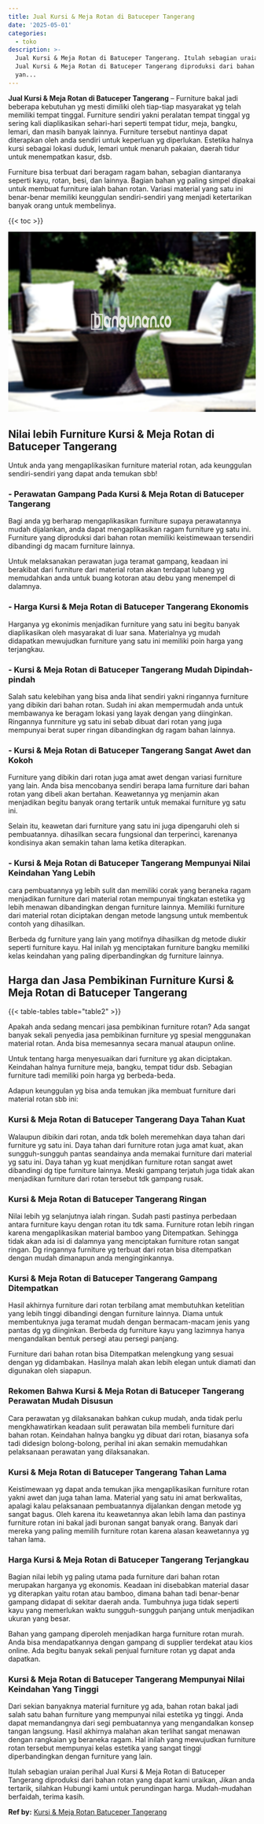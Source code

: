 ```yaml
---
title: Jual Kursi & Meja Rotan di Batuceper Tangerang
date: '2025-05-01'
categories:
  - toko
description: >-
  Jual Kursi & Meja Rotan di Batuceper Tangerang. Itulah sebagian uraian perihal
  Jual Kursi & Meja Rotan di Batuceper Tangerang diproduksi dari bahan rotan
  yan...
---
```


**Jual Kursi & Meja Rotan di Batuceper Tangerang** – Furniture bakal jadi beberapa kebutuhan yg mesti dimiliki oleh tiap-tiap masyarakat yg telah memiliki tempat tinggal. Furniture sendiri yakni peralatan tempat tinggal yg sering kali diaplikasikan sehari-hari seperti tempat tidur, meja, bangku, lemari, dan masih banyak lainnya. Furniture tersebut nantinya dapat diterapkan oleh anda sendiri untuk keperluan yg diperlukan. Estetika halnya kursi sebagai lokasi duduk, lemari untuk menaruh pakaian, daerah tidur untuk menempatkan kasur, dsb.

Furniture bisa terbuat dari beragam ragam bahan, sebagian diantaranya seperti kayu, rotan, besi, dan lainnya. Bagian bahan yg paling simpel dipakai untuk membuat furniture ialah bahan rotan. Variasi material yang satu ini benar-benar memiliki keunggulan sendiri-sendiri yang menjadi ketertarikan banyak orang untuk membelinya.

{{< toc >}}

![Jual Kursi & Meja Rotan di Batuceper Tangerang](/images/kursi-meja-rotan-murah41.png)

## Nilai lebih Furniture Kursi & Meja Rotan di Batuceper Tangerang

Untuk anda yang mengaplikasikan furniture material rotan, ada keunggulan sendiri-sendiri yang dapat anda temukan sbb!

### \- Perawatan Gampang Pada Kursi & Meja Rotan di Batuceper Tangerang

Bagi anda yg berharap mengaplikasikan furniture supaya perawatannya mudah dijalankan, anda dapat mengaplikasikan ragam furniture yg satu ini. Furniture yang diproduksi dari bahan rotan memiliki keistimewaan tersendiri dibandingi dg macam furniture lainnya.

Untuk melaksanakan perawatan juga teramat gampang, keadaan ini berakibat dari furniture dari material rotan akan terdapat lubang yg memudahkan anda untuk buang kotoran atau debu yang menempel di dalamnya.

### \- Harga Kursi & Meja Rotan di Batuceper Tangerang Ekonomis

Harganya yg ekonimis menjadikan furniture yang satu ini begitu banyak diaplikasikan oleh masyarakat di luar sana. Materialnya yg mudah didapatkan mewujudkan furniture yang satu ini memiliki poin harga yang terjangkau.

### \- Kursi & Meja Rotan di Batuceper Tangerang Mudah Dipindah-pindah

Salah satu kelebihan yang bisa anda lihat sendiri yakni ringannya furniture yang dibikin dari bahan rotan. Sudah ini akan mempermudah anda untuk membawanya ke beragam lokasi yang layak dengan yang diinginkan. Ringannya funrniture yg satu ini sebab dibuat dari rotan yang juga mempunyai berat super ringan dibandingkan dg ragam bahan lainnya.

### \- Kursi & Meja Rotan di Batuceper Tangerang Sangat Awet dan Kokoh

Furniture yang dibikin dari rotan juga amat awet dengan variasi furniture yang lain. Anda bisa mencobanya sendiri berapa lama furniture dari bahan rotan yang dibeli akan bertahan. Keawetannya yg menjamin akan menjadikan begitu banyak orang tertarik untuk memakai furniture yg satu ini.

Selain itu, keawetan dari furniture yang satu ini juga dipengaruhi oleh si pembuatannya. dihasilkan secara fungsional dan terperinci, karenanya kondisinya akan semakin tahan lama ketika diterapkan.

### \- Kursi & Meja Rotan di Batuceper Tangerang Mempunyai Nilai Keindahan Yang Lebih

cara pembuatannya yg lebih sulit dan memiliki corak yang beraneka ragam menjadikan furniture dari material rotan mempunyai tingkatan estetika yg lebih menawan dibandingkan dengan furniture lainnya. Memiliki furniture dari material rotan diciptakan dengan metode langsung untuk membentuk contoh yang dihasilkan.

Berbeda dg furniture yang lain yang motifnya dihasilkan dg metode diukir seperti furniture kayu. Hal inilah yg menciptakan furniture bangku memiliki kelas keindahan yang paling diperbandingkan dg furniture lainnya.

## Harga dan Jasa Pembikinan Furniture Kursi & Meja Rotan di Batuceper Tangerang

{{< table-tables table="table2" >}}

Apakah anda sedang mencari jasa pembikinan furniture rotan? Ada sangat banyak sekali penyedia jasa pembikinan furniture yg spesial menggunakan material rotan. Anda bisa memesannya secara manual ataupun online.

Untuk tentang harga menyesuaikan dari furniture yg akan diciptakan. Keindahan halnya furniture meja, bangku, tempat tidur dsb. Sebagian furniture tadi memiliki poin harga yg berbeda-beda.

Adapun keunggulan yg bisa anda temukan jika membuat furniture dari material rotan sbb ini:

### Kursi & Meja Rotan di Batuceper Tangerang Daya Tahan Kuat

Walaupun dibikin dari rotan, anda tdk boleh meremehkan daya tahan dari furniture yg satu ini. Daya tahan dari furniture rotan juga amat kuat, akan sungguh-sungguh pantas seandainya anda memakai furniture dari material yg satu ini. Daya tahan yg kuat menjdikan furniture rotan sangat awet dibandingi dg tipe furniture lainnya. Meski gampang terjatuh juga tidak akan menjadikan furniture dari rotan tersebut tdk gampang rusak.

### Kursi & Meja Rotan di Batuceper Tangerang Ringan

Nilai lebih yg selanjutnya ialah ringan. Sudah pasti pastinya perbedaan antara furniture kayu dengan rotan itu tdk sama. Furniture rotan lebih ringan karena mengaplikasikan material bamboo yang Ditempatkan. Sehingga tidak akan ada isi di dalamnya yang menciptakan furniture rotan sangat ringan. Dg ringannya furniture yg terbuat dari rotan bisa ditempatkan dengan mudah dimanapun anda menginginkannya.

### Kursi & Meja Rotan di Batuceper Tangerang Gampang Ditempatkan

Hasil akhirnya furniture dari rotan terbilang amat membutuhkan ketelitian yang lebih tinggi dibandingi dengan furniture lainnya. Diama untuk membentuknya juga teramat mudah dengan bermacam-macam jenis yang pantas dg yg diinginkan. Berbeda dg furniture kayu yang lazimnya hanya mengandalkan bentuk persegi atau persegi panjang.

Furniture dari bahan rotan bisa Ditempatkan melengkung yang sesuai dengan yg didambakan. Hasilnya malah akan lebih elegan untuk diamati dan digunakan oleh siapapun.

### Rekomen Bahwa Kursi & Meja Rotan di Batuceper Tangerang Perawatan Mudah Disusun

Cara perawatan yg dilaksanakan bahkan cukup mudah, anda tidak perlu mengkhawatirkan keadaan sulit perawatan bila membeli furniture dari bahan rotan. Keindahan halnya bangku yg dibuat dari rotan, biasanya sofa tadi didesign bolong-bolong, perihal ini akan semakin memudahkan pelaksanaan perawatan yang dilaksanakan.

### Kursi & Meja Rotan di Batuceper Tangerang Tahan Lama

Keistimewaan yg dapat anda temukan jika mengaplikasikan furniture rotan yakni awet dan juga tahan lama. Material yang satu ini amat berkwalitas, apalagi kalau pelaksanaan pembuatannya dijalankan dengan metode yg sangat bagus. Oleh karena itu keawetannya akan lebih lama dan pastinya furniture rotan ini bakal jadi buronan sangat banyak orang. Banyak dari mereka yang paling memilih furniture rotan karena alasan keawetannya yg tahan lama.

### Harga Kursi & Meja Rotan di Batuceper Tangerang Terjangkau

Bagian nilai lebih yg paling utama pada furniture dari bahan rotan merupakan harganya yg ekonomis. Keadaan ini disebabkan material dasar yg diterapkan yaitu rotan atau bamboo, dimana bahan tadi benar-benar gampang didapat di sekitar daerah anda. Tumbuhnya juga tidak seperti kayu yang memerlukan waktu sungguh-sungguh panjang untuk menjadikan ukuran yang besar.

Bahan yang gampang diperoleh menjadikan harga furniture rotan murah. Anda bisa mendapatkannya dengan gampang di supplier terdekat atau kios online. Ada begitu banyak sekali penjual furniture rotan yg dapat anda dapatkan.

### Kursi & Meja Rotan di Batuceper Tangerang Mempunyai Nilai Keindahan Yang Tinggi

Dari sekian banyaknya material furniture yg ada, bahan rotan bakal jadi salah satu bahan furniture yang mempunyai nilai estetika yg tinggi. Anda dapat memandangnya dari segi pembuatannya yang mengandalkan konsep tangan langsung. Hasil akhirnya malahan akan terlihat sangat menawan dengan rangkaian yg beraneka ragam. Hal inilah yang mewujudkan furniture rotan tersebut mempunyai kelas estetika yang sangat tinggi diperbandingkan dengan furniture yang lain.

Itulah sebagian uraian perihal Jual Kursi & Meja Rotan di Batuceper Tangerang diproduksi dari bahan rotan yang dapat kami uraikan, Jikan anda tertarik, silahkan Hubungi kami untuk perundingan harga. Mudah-mudahan berfaidah, terima kasih.

**Ref by:** [Kursi & Meja Rotan Batuceper Tangerang](https://id.wikipedia.org/wiki/Kursi)
